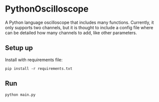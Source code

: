 # PythonOscilloscope
A Python language oscilloscope that includes many functions. Currently, it only supports two channels, but it is thought
to include a config file where can be detailed how many channels to add, like other parameters.

## Setup up
Install with requirements file:

```
pip install -r requirements.txt
```

## Run

```
python main.py
```
